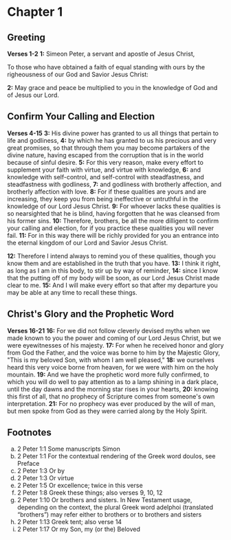 # Chapter 1

## Greeting

**Verses 1-2**
**1:** Simeon Peter, a servant and apostle of Jesus Christ,

To those who have obtained a faith of equal standing with ours by the righeousness of our God and Savior Jesus Christ:

**2:** May grace and peace be multiplied to you in the knowledge of God and of Jesus our Lord.

## Confirm Your Calling and Election

**Verses 4-15**
**3:** His divine power has granted to us all things that pertain to life and godliness,
**4:** by which he has granted to us his precious and very great promises, so that through them you may become partakers of the divine nature, having escaped from the corruption that is in the world because of sinful desire.
**5:** For this very reason, make every effort to supplement your faith with virtue, and virtue with knowledge,
**6:** and knowledge with self-control, and self-control with steadfastness, and steadfastness with godliness,
**7:** and godliness with brotherly affection, and brotherly affection with love.
**8:** For if these qualities are yours and are increasing, they keep you from being ineffective or untruthful in the knowledge of our Lord Jesus Christ.
**9:** For whoever lacks these qualities is so nearsighted that he is blind, having forgotten that he was cleansed from his former sins.
**10:** Therefore, brothers, be all the more dilligent to confirm your calling and election, for if you practice these qualities you will never fail.
**11:** For in this way there will be richly provided for you an entrance into the eternal kingdom of our Lord and Savior Jesus Christ.

**12:** Therefore I intend always to remind you of these qualities, though you know them and are established in the truth that you have.
**13:** I think it right, as long as I am in this body, to stir up by way of reminder,
**14:** since I know that the putting off of my body will be soon, as our Lord Jesus Christ made clear to me.
**15:** And I will make every effort so that after my departure you may be able at any time to recall these things.

## Christ's Glory and the Prophetic Word

**Verses 16-21**
**16:** For we did not follow cleverly devised myths when we made known to you the power and coming of our Lord Jesus Christ, but we were eyewitnesses of his majesty.
**17:** For when he received honor and glory from God the Father, and the voice was borne to him by the Majestic Glory, "This is my beloved Son, with whom I am well pleased,"
**18:** we ourselves heard this very voice borne from heaven, for we were with him on the holy mountain.
**19:** And we have the prophetic word more fully confirmed, to which you will do well to pay attention as to a lamp shining in a dark place, until the day dawns and the morning star rises in your hearts,
**20:** knowing this first of all, that no prophecy of Scripture comes from someone's own interpretation.
**21:** For no prophecy was ever produced by the will of man, but men spoke from God as they were carried along by the Holy Spirit.

## Footnotes

<ol type='a'>
	<li>2 Peter 1:1 Some manuscripts Simon</li>
	<li>2 Peter 1:1 For the contextual rendering of the Greek word doulos, see Preface</li>
	<li>2 Peter 1:3 Or by</li>
	<li>2 Peter 1:3 Or virtue</li>
	<li>2 Peter 1:5 Or excellence; twice in this verse</li>
	<li>2 Peter 1:8 Greek these things; also verses 9, 10, 12</li>
	<li>2 Peter 1:10 Or brothers and sisters. In New Testament usage, depending on the context, the plural Greek word adelphoi (translated “brothers”) may refer either to brothers or to brothers and sisters</li>
	<li>2 Peter 1:13 Greek tent; also verse 14</li>
	<li>2 Peter 1:17 Or my Son, my (or the) Beloved</li>
</ol>
